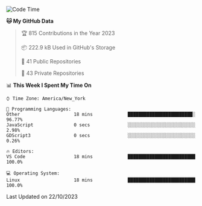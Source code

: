 <!--START_SECTION:waka-->
![Code Time](http://img.shields.io/badge/Code%20Time-225%20hrs%2019%20mins-blue)

**🐱 My GitHub Data** 

> 🏆 815 Contributions in the Year 2023
 > 
> 📦 222.9 kB Used in GitHub's Storage 
 > 
> 📜 41 Public Repositories 
 > 
> 🔑 43 Private Repositories  
 > 
📊 **This Week I Spent My Time On** 

```text
⌚︎ Time Zone: America/New_York

💬 Programming Languages: 
Other                    18 mins             ████████████████████████░   96.77% 
JavaScript               0 secs              ░░░░░░░░░░░░░░░░░░░░░░░░░   2.98% 
GDScript3                0 secs              ░░░░░░░░░░░░░░░░░░░░░░░░░   0.26%

🔥 Editors: 
VS Code                  18 mins             █████████████████████████   100.0%

💻 Operating System: 
Linux                    18 mins             █████████████████████████   100.0%

```


 Last Updated on 22/10/2023
<!--END_SECTION:waka-->